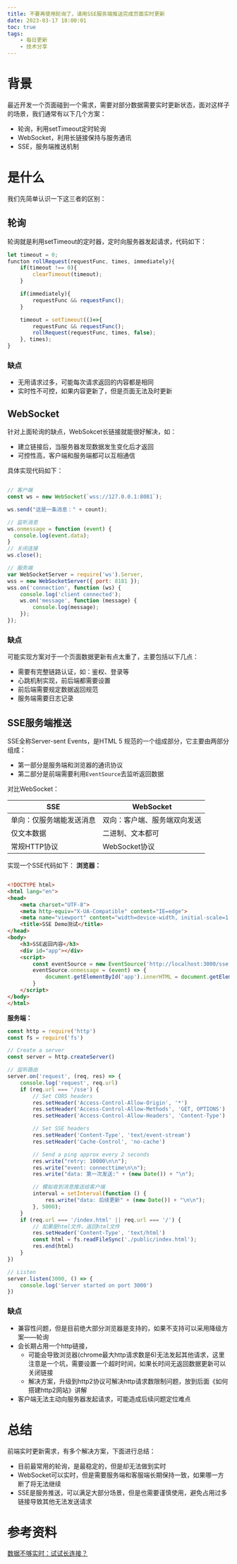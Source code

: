 ```yaml
---
title: 不要再使用轮询了，请用SSE服务端推送完成页面实时更新
date: 2023-03-17 18:00:01
toc: true
tags:
    - 每日更新
    - 技术分享
---
```


# 背景
最近开发一个页面碰到一个需求，需要对部分数据需要实时更新状态，面对这样子的场景，我们通常有以下几个方案：

- 轮询，利用setTimeout定时轮询
- WebSocket，利用长链接保持与服务通讯
- SSE，服务端推送机制
  
<!-- more -->

# 是什么
我们先简单认识一下这三者的区别：

## 轮询
轮询就是利用setTimeout的定时器，定时向服务器发起请求，代码如下：

```js
let timeout = 0;
functon rollRequest(requestFunc, times, immediately){
    if(timeout !== 0){
        clearTimeout(timeout);
    }

    if(immediately){
        requestFunc && requestFunc();
    }

    timeout = setTimeout(()=>{
        requestFunc && requestFunc();
        rollRequest(requestFunc, times, false);
    }, times);
}
```

### 缺点

- 无用请求过多，可能每次请求返回的内容都是相同
- 实时性不可控，如果内容更新了，但是页面无法及时更新

## WebSocket

针对上面轮询的缺点，WebSokcet长链接就能很好解决，如：

- 建立链接后，当服务器发现数据发生变化后才返回
- 可控性高，客户端和服务端都可以互相通信

具体实现代码如下：
```js

// 客户端
const ws = new WebSocket(`wss://127.0.0.1:8081`);

ws.send("这是一条消息：" + count);

// 监听消息
ws.onmessage = function (event) {
  console.log(event.data);
}
// 关闭连接
ws.close();

// 服务端
var WebSocketServer = require('ws').Server,
wss = new WebSocketServer({ port: 8181 });
wss.on('connection', function (ws) {
    console.log('client connected');
    ws.on('message', function (message) {
        console.log(message);
    });
});
```

### 缺点
可能实现方案对于一个页面数据更新有点太重了，主要包括以下几点：

- 需要有完整链路认证，如：鉴权、登录等
- 心跳机制实现，前后端都需要设置
- 前后端需要规定数据返回规范
- 服务端需要日志记录

## SSE服务端推送

SSE全称Server-sent Events，是HTML 5 规范的一个组成部分，它主要由两部分组成：

- 第一部分是服务端和浏览器的通讯协议
- 第二部分是前端需要利用`EventSource`去监听返回数据

对比WebSocket：

|SSE | WebSocket|
|  ----  | ----  |
|单向：仅服务端能发送消息	|双向：客户端、服务端双向发送|
|仅文本数据	|二进制、文本都可|
|常规HTTP协议|WebSocket协议|

实现一个SSE代码如下：
**浏览器：**
```html

<!DOCTYPE html>
<html lang="en">
<head>
    <meta charset="UTF-8">
    <meta http-equiv="X-UA-Compatible" content="IE=edge">
    <meta name="viewport" content="width=device-width, initial-scale=1.0">
    <title>SSE Demo测试</title>
</head>
<body>
    <h3>SSE返回内容</h3>
    <div id="app"></div>
    <script>
        const eventSource = new EventSource('http://localhost:3000/sse');
        eventSource.onmessage = (event) => {
            document.getElementById('app').innerHTML = document.getElementById('app').innerHTML + `<p>${event.data}</p>`;
        }
    </script>
</body>
</html>
```

**服务端：**
```js
const http = require('http')
const fs = require('fs')

// Create a server
const server = http.createServer()

// 监听路由
server.on('request', (req, res) => {
    console.log('request', req.url)
    if (req.url === '/sse') {
        // Set CORS headers
        res.setHeader('Access-Control-Allow-Origin', '*')
        res.setHeader('Access-Control-Allow-Methods', 'GET, OPTIONS')
        res.setHeader('Access-Control-Allow-Headers', 'Content-Type')

        // Set SSE headers
        res.setHeader('Content-Type', 'text/event-stream')
        res.setHeader('Cache-Control', 'no-cache')

        // Send a ping approx every 2 seconds
        res.write("retry: 10000\n\n");
        res.write("event: connecttime\n\n");
        res.write("data: 第一次发送:" + (new Date()) + "\n");

        // 模拟收到消息推送给客户端
        interval = setInterval(function () {
            res.write("data: 后续更新" + (new Date()) + "\n\n");
        }, 5000);
    }
    if (req.url === '/index.html' || req.url === '/') {
        // 如果是html文件，返回html文件
        res.setHeader('Content-Type', 'text/html')
        const html = fs.readFileSync('./public/index.html');
        res.end(html)
    }
})

// Listen
server.listen(3000, () => {
    console.log('Server started on port 3000')
})
```

### 缺点

- 兼容性问题，但是目前绝大部分浏览器是支持的，如果不支持可以采用降级方案——轮询
- 会长期占用一个http链接，
  - 可能会导致浏览器(chrome最大http请求数是6)无法发起其他请求，这里注意是一个坑，需要设置一个超时时间，如果长时间无返回数据更新可以关闭链接
  - 解决方案，升级到http2协议可解决http请求数限制问题，放到后面《如何搭建http2网站》讲解
- 客户端无法主动向服务器发起请求，可能造成后续问题定位难点
# 总结
前端实时更新需求，有多个解决方案，下面进行总结：

- 目前最常用的轮询，是最稳定的，但是却无法做到实时
- WebSocket可以实时，但是需要服务端和客服端长期保持一致，如果哪一方断了将无法继续
- SSE是服务推送，可以满足大部分场景，但是也需要谨慎使用，避免占用过多链接导致其他无法发送请求
# 参考资料
[数据不够实时：试试长连接？](https://mp.weixin.qq.com/s/K8g2PNO4Ixc1LrUafXunPQ)
